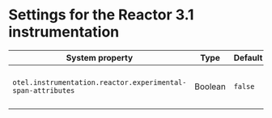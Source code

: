 # Settings for the Reactor 3.1 instrumentation

| System property | Type | Default | Description |
|---|---|---|---|
| `otel.instrumentation.reactor.experimental-span-attributes` | Boolean | `false` | Enable the capture of span attributes (experimental). |

